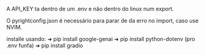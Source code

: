 A API_KEY ta dentro de um .env e não dentro do linux num export.

O pyrightconfig.json é necessário para parar de da erro no import, caso use NVIM.

installe usando: 
➜ pip install google-genai 
➜ pip install python-dotenv (pro .env funfa)
➜ pip install gradio
